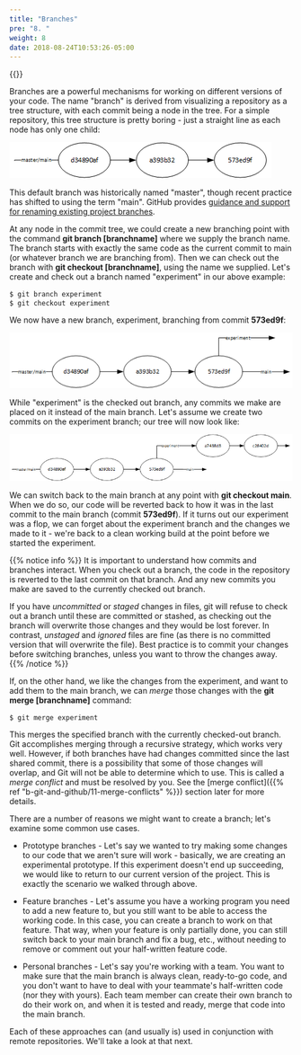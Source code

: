 ```yaml
---
title: "Branches"
pre: "8. "
weight: 8
date: 2018-08-24T10:53:26-05:00
---
```


{{<youtube dPzLr53-Geg>}}

Branches are a powerful mechanisms for working on different versions of your code.  The name "branch" is derived from visualizing a repository as a tree structure, with each commit being a node in the tree.  For a simple repository, this tree structure is pretty boring - just a straight line as each node has only one child:

![Simple repository with one branch](/images/b.8.1.png)

This default branch was historically named "master", though recent practice has shifted to using the term "main".  GitHub provides [guidance and support for renaming existing project branches](https://github.com/github/renaming).  

At any node in the commit tree, we could create a new branching point with the command **git branch [branchname]** where we supply the branch name.  The branch starts with exactly the same code as the current commit to main (or whatever branch we are branching from).  Then we can check out the branch with **git checkout [branchname]**, using the name we supplied.  Let's create and check out a branch named "experiment" in our above example:

```
$ git branch experiment
$ git checkout experiment
```

We now have a new branch, experiment, branching from commit **573ed9f**:

![The same repository with a new branch](/images/b.8.2.png)

While "experiment" is the checked out branch, any commits we make are placed on it instead of the main branch.  Let's assume we create two commits on the experiment branch; our tree will now look like:

![Two commits on the experimental branch](/images/b.8.3.png)

We can switch back to the main branch at any point with **git checkout main**.  When we do so, our code will be reverted back to how it was in the last commit to the main branch (commit **573ed9f**).  If it turns out our experiment was a flop, we can forget about the experiment branch and the changes we made to it - we're back to a clean working build at the point before we started the experiment.

{{% notice info %}}
It is important to understand how commits and branches interact.  When you check out a branch, the code in the repository is reverted to the last commit on that branch. And any new commits you make are saved to the currently checked out branch.  

If you have _uncommitted_ or _staged_ changes in files, git will refuse to check out a branch until these are committed or stashed, as checking out the branch will overwrite those changes and they would be lost forever.  In contrast, _unstaged_ and _ignored_ files are fine (as there is no committed version that will overwrite the file).  Best practice is to commit your changes before switching branches, unless you want to throw the changes away.
{{% /notice %}}

If, on the other hand, we like the changes from the experiment, and want to add them to the main branch, we can _merge_ those changes with the **git merge [branchname]** command:

```
$ git merge experiment
```

This merges the specified branch with the currently checked-out branch.  Git accomplishes merging through a recursive strategy, which works very well.  However, if both branches have had changes committed since the last shared commit, there is a possibility that some of those changes will overlap, and Git will not be able to determine which to use.  This is called a _merge conflict_ and must be resolved by you.  See the [merge conflict]({{% ref "b-git-and-github/11-merge-conflicts" %}}) section later for more details.

There are a number of reasons we might want to create a branch; let's examine some common use cases.

* Prototype branches - Let's say we wanted to try making some changes to our code that we aren't sure will work - basically, we are creating an experimental prototype.  If this experiment doesn't end up succeeding, we would like to return to our current version of the project.  This is exactly the scenario we walked through above.  

* Feature branches - Let's assume you have a working program you need to add a new feature to, but you still want to be able to access the working code.  In this case, you can create a branch to work on that feature.  That way, when your feature is only partially done, you can still switch back to your main branch and fix a bug, etc., without needing to remove or comment out your half-written feature code.

* Personal branches - Let's say you're working with a team.  You want to make sure that the main branch is always clean, ready-to-go code, and you don't want to have to deal with your teammate's half-written code (nor they with yours).  Each team member can create their own branch to do their work on, and when it is tested and ready, merge that code into the main branch.

Each of these approaches can (and usually is) used in conjunction with remote repositories.  We'll take a look at that next.